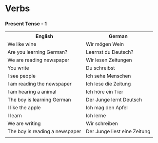 # Verbs

### Present Tense - 1

<table>
    <tr>
        <th>English</th>
        <th>German</th>
    </tr>
    <tr>
        <td>We like wine</td>
        <td>Wir mögen Wein</td>
    </tr>
    <tr>
        <td>Are you learning German?</td>
        <td>Learnst du Deutsch?</td>
    </tr>
    <tr>
        <td>We are reading newspaper</td>
        <td>Wir lesen Zeitungen</td>
    </tr>
    <tr>
        <td>You write</td>
        <td>Du schreibst</td>
    </tr>
    <tr>
        <td>I see people</td>
        <td>Ich sehe Menschen</td>
    </tr>
    <tr>
        <td>I am reading the newspaper</td>
        <td>Ich lese die Zeitung</td>
    </tr>
    <tr>
        <td>I am hearing a animal</td>
        <td>Ich höre ein Tier</td>
    </tr>
    <tr>
        <td>The boy is learning German</td>
        <td>Der Junge lernt Deutsch</td>
    </tr>
    <tr>
        <td>I like the apple</td>
        <td>Ich mag den Apfel</td>
    </tr>
    <tr>
        <td>I learn</td>
        <td>Ich lerne</td>
    </tr>
    <tr>
        <td>We are writing</td>
        <td>Wir schreiben</td>
    </tr>
    <tr>
        <td>The boy is reading a newspaper</td>
        <td>Der Junge liest eine Zeitung</td>
    </tr>
    <tr>
        <td></td>
        <td></td>
    </tr>
</table>
